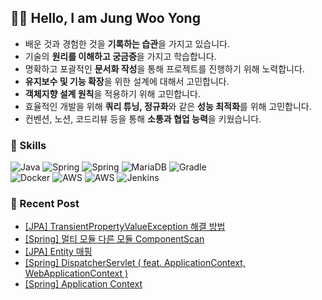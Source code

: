 ## 👨‍💻 Hello, I am Jung Woo Yong
- 배운 것과 경험한 것을 **기록하는 습관**을 가지고 있습니다.
- 기술의 **원리를 이해하고 궁금증**을 가지고 학습합니다.
- 명확하고 포괄적인 **문서화 작성**을 통해 프로젝트를 진행하기 위해 노력합니다.
- **유지보수 및 기능 확장**을 위한 설계에 대해서 고민합니다.
- **객체지향 설계 원칙**을 적용하기 위해 고민합니다.
- 효율적인 개발을 위해 **쿼리 튜닝, 정규화**와 같은 **성능 최적화**를 위해 고민합니다.
- 컨벤션, 노션, 코드리뷰 등을 통해 **소통과 협업 능력**을 키웠습니다.


### 📌 Skills
![Java](https://img.shields.io/badge/JAVA-007396.svg?style=flat-square&logo=openjdk&logoColor=white) ![Spring](https://img.shields.io/badge/SprintBoot-236DB33F.svg?style=flat-square&logo=springboot&logoColor=white) ![Spring](https://img.shields.io/badge/JPA-236DB33F.svg?style=flat-square&logo=JPA&logoColor=white) ![MariaDB](https://img.shields.io/badge/MariaDB-003545?style=flat-square&logo=mariadb&logoColor=white) ![Gradle](https://img.shields.io/badge/Gradle-02303A.svg?style=flat-square&logo=Gradle&logoColor=white) <br/>
 ![Docker](https://img.shields.io/badge/Docker-%230db7ed.svg?style=flat-square&logo=docker&logoColor=white) ![AWS](https://img.shields.io/badge/AWS%20EC2-FF9900.svg?style=flat-square&logo=amazonec2&logoColor=white) ![AWS](https://img.shields.io/badge/AWS%20RDS-527FFF.svg?style=flat-square&logo=amazonrds&logoColor=white) ![Jenkins](https://img.shields.io/badge/Jenkins-%232C5263.svg?style=flat-square&logo=jenkins&logoColor=white)


  
### 📝 Recent Post 
<!-- BLOG-POST-LIST:START -->
- [[JPA] TransientPropertyValueException 해결 방법](https://velog.io/@wooyong99/JPA-TransientPropertyValueException-%ED%95%B4%EA%B2%B0-%EB%B0%A9%EB%B2%95)
- [[Spring] 멀티 모듈 다른 모듈 ComponentScan](https://velog.io/@wooyong99/Spring-%EB%A9%80%ED%8B%B0-%EB%AA%A8%EB%93%88-%EB%8B%A4%EB%A5%B8-%EB%AA%A8%EB%93%88-ComponentScan)
- [[JPA] Entity 매핑](https://velog.io/@wooyong99/JPA-Entity-%EB%A7%A4%ED%95%91)
- [[Spring] DispatcherServlet &lpar; feat. ApplicationContext, WebApplicationContext &rpar;](https://velog.io/@wooyong99/Spring-DispatcherServlet)
- [[Spring] Application Context](https://velog.io/@wooyong99/Spring-Application-Context)
<!-- BLOG-POST-LIST:END -->

</div>
</div>
